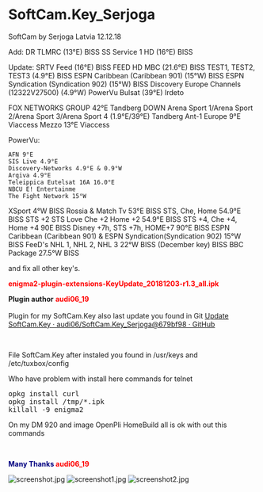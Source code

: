 # SoftCam.Key_Serjoga
SoftCam by Serjoga Latvia 12.12.18

Add:
DR TLMRC (13°E) BISS
SS Service 1 HD (16°E) BISS

Update:
SRTV Feed (16°E) BISS
FEED HD MBC (21.6°E) BISS
TEST1, TEST2, TEST3 (4.9°E) BISS
ESPN Caribbean (Caribbean 901) (15°W) BISS
ESPN Syndication (Syndication 902) (15°W) BISS
Discovery Europe Channels (12322V27500) (4.9°W) PowerVu
Bulsat (39°E) Irdeto

FOX NETWORKS GROUP 42°E Tandberg DOWN
Arena Sport 1/Arena Sport 2/Arena Sport 3/Arena Sport 4 (1.9°E/39°E) Tandberg
Ant-1 Europe 9°E Viaccess
Mezzo 13°E Viaccess

PowerVu:

    AFN 9°E
    SIS Live 4.9°E
    Discovery-Networks 4.9°E & 0.9°W
    Arqiva 4.9°E
    Teleippica Eutelsat 16A 16.0°E
    NBCU E! Entertainme
    The Fight Network 15°W

XSport 4°W BISS
Rossia & Match Tv 53°E BISS
STS, Che, Home  54.9°E BISS
STS +2 STS Love Che +2 Home +2 54.9°E BISS
STS +4, Che +4, Home +4 90E BISS
Disney +7h, STS +7h, HOME+7 90°E BISS
ESPN Caribbean (Caribbean 901) & ESPN Syndication(Syndication 902) 15°W BISS
FeeD's NHL 1, NHL 2, NHL 3 22°W BISS (December key) BISS
BBC Package 27.5°W BISS

and fix all other key's.


<p><strong><span style="color: red">enigma2-plugin-extensions-KeyUpdate_20181203-r1.3_all.ipk</span></strong></p>

<p><strong>Plugin author</strong> <strong><span style="color:#FF0000;">audi06_19<br></span></strong><br> Plugin for my SoftCam.Key also last update you found in Git <a href="https://github.com/audi06/SoftCam.Key_Serjoga/commits/master/">Update SoftCam.Key · audi06/SoftCam.Key_Serjoga@679bf98 · GitHub</a></p>
<p><br></p>
<p>File SoftCam.Key after instaled you found in /usr/keys and /etc/tuxbox/config</p>
<p>Who have problem with install here commands for telnet</p>
<pre data-file="" data-highlighter="" data-line="1">opkg install curl
opkg install /tmp/*.ipk
killall -9 enigma2
</pre>
<p>On my DM 920 and image OpenPli HomeBuild all is ok with out this commands</p>
<p><span style="color:#000080;"><br></span></p>
<p><strong><span style="color:#000080;">Many Thanks </span><span style="color:#FF0000;">audi06_19</span><span style="color:#000080;"></span></strong><br></p>

<img src="http://www.hizliresimyukle.com/images/2018/12/03/screenshot.jpg" alt="screenshot.jpg" border="0">
<img src="http://www.hizliresimyukle.com/images/2018/12/03/screenshot1.jpg" alt="screenshot1.jpg" border="0">
<img src="http://www.hizliresimyukle.com/images/2018/12/03/screenshot2.jpg" alt="screenshot2.jpg" border="0">
